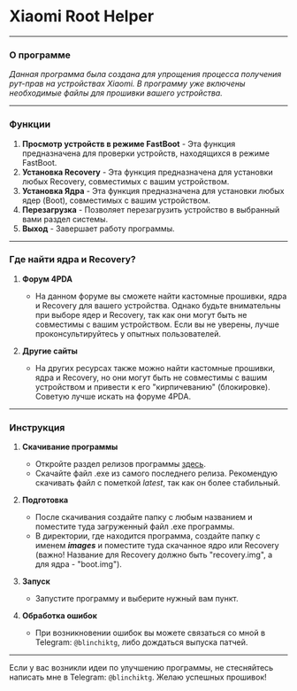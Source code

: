 # Xiaomi Root Helper
---
### О программе
*Данная программа была создана для упрощения процесса получения рут-прав на устройствах Xiaomi. В программу уже включены необходимые файлы для прошивки вашего устройства.*

---
### Функции
1. **Просмотр устройств в режиме FastBoot** - Эта функция предназначена для проверки устройств, находящихся в режиме FastBoot.
2. **Установка Recovery** - Эта функция предназначена для установки любых Recovery, совместимых с вашим устройством.
3. **Установка Ядра** - Эта функция предназначена для установки любых ядер (Boot), совместимых с вашим устройством.
4. **Перезагрузка** - Позволяет перезагрузить устройство в выбранный вами раздел системы.
5. **Выход** - Завершает работу программы.

---

### Где найти ядра и Recovery?
1. **Форум 4PDA**
   - На данном форуме вы сможете найти кастомные прошивки, ядра и Recovery для вашего устройства. Однако будьте внимательны при выборе ядер и Recovery, так как они могут быть не совместимы с вашим устройством. Если вы не уверены, лучше проконсультируйтесь у опытных пользователей.

2. **Другие сайты**
   - На других ресурсах также можно найти кастомные прошивки, ядра и Recovery, но они могут быть не совместимы с вашим устройством и привести к его "кирпичеванию" (блокировке). Советую лучше искать на форуме 4PDA.

---
### Инструкция
1. **Скачивание программы**
   - Откройте раздел релизов программы [здесь](https://github.com/blinchikkk/XiaomiRootHelper/releases).
   - Скачайте файл .exe из самого последнего релиза. Рекомендую скачивать файл с пометкой *latest*, так как он более стабильный.

2. **Подготовка**
   - После скачивания создайте папку с любым названием и поместите туда загруженный файл .exe программы.
   - В директории, где находится программа, создайте папку с именем ***images*** и поместите туда скачанное ядро или Recovery (важно! Название для Recovery должно быть "recovery.img", а для ядра - "boot.img").

3. **Запуск**
   - Запустите программу и выберите нужный вам пункт.

4. **Обработка ошибок**
   - При возникновении ошибок вы можете связаться со мной в Telegram: `@blinchiktg`, либо дождаться выпуска патчей.

---
Если у вас возникли идеи по улучшению программы, не стесняйтесь написать мне в Telegram: `@blinchiktg`. Желаю успешных прошивок!
